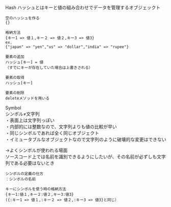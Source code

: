  Hash
 ハッシュとはキーと値の組み合わせでデータを管理するオブジェックト
 ```
 空のハッシュを作る
 {}
 ```
 ```
 格納方法
 {キー1 => 値１,キー２ => 値２,キー3 => 値3}
 ex.
 {"japan" => "yen","us" => "dollar","india" => "rupee"}
 ```
 ```
 要素の追加
 ハッシュ[キー] = 値
 （すでにキーが存在していた場合は上書きされる）
 ```
 ```
 要素の取得
 ハッシュ[キー]
 ```
 ```
 要素の削除
 deleteメソッドを用いる
 ```
 Symbol<br>
 シンボル≠文字列<br>
 ・表面上は文字列っぽい<br>
 ・内部的には整数なので、文字列よりも値の比較が早い<br>
 ・同じシンボルであれば全く同じオブジェクト<br>
 ・イミュータブルなオブジェクトなので文字列のように破壊的な変更はできない<br>
 
 →よくシンボルが使われる場面<br>
 ソースコード上では名前を識別できるようにしたいが、その名前が必ずしも文字列である必要はないとき
 ```
 シンボルの定義の仕方
 ：シンボルの名前
 ```
 ```
 キーにシンボルを使う時の格納方法
 {キー1:値１,キー２:値２,キー3:値3}
 ({:キー1 => 値１,:キー２ => 値２,:キー3 => 値3}と同じ）
 ```
